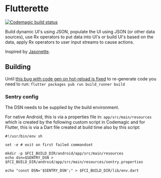 # Flutterette

[![Codemagic build status](https://api.codemagic.io/apps/5e4b829a542055d96d6eb133/5e4b829a542055d96d6eb132/status_badge.svg)](https://codemagic.io/apps/5e4b829a542055d96d6eb133/5e4b829a542055d96d6eb132/latest_build)

Build dynamic UI's using JSON, populate the UI using JSON (or other data sources), use Rx operators to put data into UI's or build UI's based on the data, apply Rx operators to user input streams to cause actions.

Inspired by [Jasonette](https://jasonette.com).

## Building

Until [this bug with code gen on hot-reload is fixed](https://github.com/dart-lang/build/issues/1132) to re-generate code you need to run:
`flutter packages pub run build_runner build`


### Sentry config

The DSN needs to be supplied by the build environment.

For native Android, this is via a properties file in: `app/src/main/resources` which is created by the following custom script in Codemagic and for Flutter, this is via a Dart file created at build time also by this script:
```shell
#!/usr/bin/env sh

set -e # exit on first failed commandset

mkdir -p $FCI_BUILD_DIR/android/app/src/main/resources
echo dsn=$SENTRY_DSN > $FCI_BUILD_DIR/android/app/src/main/resources/sentry.properties

echo "const DSN='$SENTRY_DSN';" > $FCI_BUILD_DIR/lib/env.dart
```